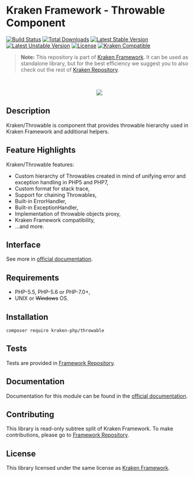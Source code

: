 # Kraken Framework - Throwable Component

[![Build Status](https://travis-ci.org/kraken-php/framework.svg)](https://travis-ci.org/kraken-php/framework)
[![Total Downloads](https://poser.pugx.org/kraken-php/throwable/downloads)](https://packagist.org/packages/kraken-php/throwable) 
[![Latest Stable Version](https://poser.pugx.org/kraken-php/throwable/v/stable)](https://packagist.org/packages/kraken-php/throwable) 
[![Latest Unstable Version](https://poser.pugx.org/kraken-php/throwable/v/unstable)](https://packagist.org/packages/kraken-php/throwable) 
[![License](https://poser.pugx.org/kraken-php/framework/license)](https://packagist.org/packages/kraken-php/framework)
[![Kraken Compatible](https://img.shields.io/badge/kraken-compatible-8002af.svg)](https://github.com/kraken-php/framework)

> **Note:** This repository is part of [Kraken Framework][3]. It can be used as standalone library, but for the best 
efficiency we suggest you to also check out the rest of [Kraken Repository][5].

<br>
<p align="center">
<img src="https://avatars2.githubusercontent.com/u/15938282?v=3&s=150" />
</p>

## Description

Kraken/Throwable is component that provides throwable hierarchy used in Kraken Framework and additional helpers.

## Feature Highlights

Kraken/Throwable features:

* Custom hierarchy of Throwables created in mind of unifying error and exception handling in PHP5 and PHP7,
* Custom format for stack trace,
* Support for chaining Throwables,
* Built-in ErrorHandler,
* Built-in ExceptionHandler,
* Implementation of throwable objects proxy,
* Kraken Framework compatibility,
* ...and more.

## Interface

See more in [official documentation][2].

## Requirements

* PHP-5.5, PHP-5.6 or PHP-7.0+,
* UNIX or ~~Windows~~ OS.

## Installation

```
composer require kraken-php/throwable
```

## Tests

Tests are provided in [Framework Repository][3].

## Documentation

Documentation for this module can be found in the [official documentation][2].

## Contributing

This library is read-only subtree split of Kraken Framework. To make contributions, please go to [Framework Repository][3].

## License

This library licensed under the same license as [Kraken Framework][3].

[1]: http://kraken-php.com
[2]: http://kraken-php.com/docs/api-throwable
[3]: https://github.com/kraken-php/framework
[4]: https://github.com/kraken-php/kraken
[5]: https://github.com/kraken-php

